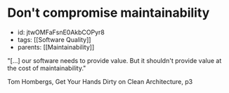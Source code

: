 # Don't compromise maintainability
* id: jtwOMFaFsnE0AkbCOPyr8
* tags: [[Software Quality]]
* parents: [[Maintainability]]

"[...] our software needs to provide value. But it shouldn't provide value at the cost of maintainability."

Tom Hombergs, Get Your Hands Dirty on Clean Architecture, p3